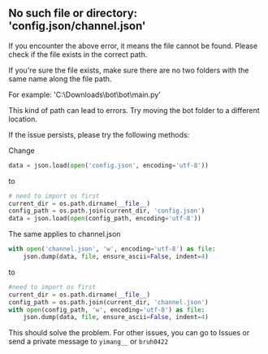 ## No such file or directory: 'config.json/channel.json'

If you encounter the above error, it means the file cannot be found. Please check if the file exists in the correct path.

If you're sure the file exists, make sure there are no two folders with the same name along the file path.

For example: 'C:\Downloads\bot\bot\main.py'

This kind of path can lead to errors. Try moving the bot folder to a different location.

If the issue persists, please try the following methods:

Change
```py
data = json.load(open('config.json', encoding='utf-8'))
```
to
```py
# need to import os first
current_dir = os.path.dirname(__file__)
config_path = os.path.join(current_dir, 'config.json')
data = json.load(open(config_path, encoding='utf-8'))
```
The same applies to channel.json
```py
with open('channel.json', 'w', encoding='utf-8') as file:
    json.dump(data, file, ensure_ascii=False, indent=4)
```
to
```py
#need to import os first
current_dir = os.path.dirname(__file__)
config_path = os.path.join(current_dir, 'channel.json')
with open(config_path, 'w', encoding='utf-8') as file:
    json.dump(data, file, ensure_ascii=False, indent=4)
```
This should solve the problem. For other issues, you can go to Issues or send a private message to `yimang__` or `bruh0422`